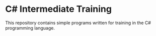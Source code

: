 # C# Intermediate Training
This repository contains simple programs written for training in the C# programming language.
